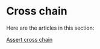 # Cross chain

Here are the articles in this section:

[Assert cross chain](assert-cross-chain.md)

